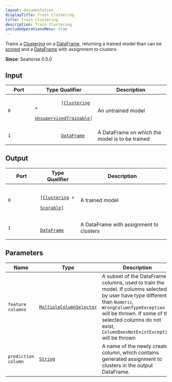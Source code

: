 ```yaml
---
layout: documentation
displayTitle: Train Clustering
title: Train Clustering
description: Train Clustering
includeOperationsMenu: true
---
```


Trains a [Clustering](../traits/clustering.html) on a
[DataFrame](../classes/dataframe.html),
returning a trained model than can be [scored](../traits/scorable.html) and
a [DataFrame](../classes/dataFrame.html) with assignment to clusters.

**Since**: Seahorse 0.5.0

## Input

<table>
  <thead>
    <tr>
      <th style="width:20%">Port</th>
      <th style="width:25%">Type Qualifier</th>
      <th style="width:55%">Description</th>
    </tr>
  </thead>
  <tbody>
    <tr>
      <td>
        <code>0</code>
      </td>
      <td>
        <code>
          [<a href="../traits/clustering.html">Clustering</a> +
          <a href="../traits/unsupervised_trainable.html">UnsupervisedTrainable</a>]
        </code>
      </td>
      <td>An untrained model</td>
    </tr>
    <tr>
      <td>
        <code>1</code>
      </td>
      <td>
        <code>
          <a href="../classes/dataframe.html">DataFrame</a>
        </code>
      </td>
      <td>A DataFrame on which the model is to be trained</td>
    </tr>
  </tbody>
</table>

## Output

<table>
  <thead>
    <tr>
      <th style="width:20%">Port</th>
      <th style="width:25%">Type Qualifier</th>
      <th style="width:55%">Description</th>
    </tr>
  </thead>
  <tbody>
    <tr>
      <td>
        <code>0</code>
      </td>
      <td>
        <code>
          [<a href="../traits/clustering.html">Clustering</a> +
          <a href="../traits/scorable.html">Scorable</a>]
        </code>
      </td>
      <td>A trained model</td>
    </tr>
    <tr>
      <td>
        <code>1</code>
      </td>
      <td>
        <code>
          <a href="../classes/dataframe.html">DataFrame</a>
        </code>
      </td>
      <td>A DataFrame with assignment to clusters</td>
    </tr>
  </tbody>
</table>

## Parameters

<table class="table">
  <thead>
    <tr>
      <th style="width:20%">Name</th>
      <th style="width:25%">Type</th>
      <th style="width:55%">Description</th>
    </tr>
  </thead>
  <tbody>
    <tr>
      <td><code>feature columns</code></td>
      <td><code><a href="../parameters.html#multiple_column_selector">MultipleColumnSelector</a></code></td>
      <td>A subset of the DataFrame columns, used to train the model.
        If columns selected by user have type different than <code>Numeric</code>,
        <code>WrongColumnTypeException</code> will be thrown.
        If some of the selected columns do not exist,
        <code>ColumnDoesNotExistException</code> will be thrown
      </td>
    </tr>
    <tr>
      <td><code>prediction column</code></td>
      <td><code><a href="../parameters.html#string">String</a></code></td>
      <td>
        A name of the newly created column, which contains generated assignment to clusters in
        the output DataFrame.
      </td>
    </tr>
  </tbody>
</table>
